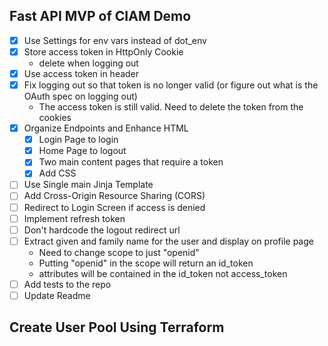 ## Fast API MVP of CIAM Demo

- [x] Use Settings for env vars instead of dot_env
- [x] Store access token in HttpOnly Cookie
  - delete when logging out
- [x] Use access token in header
- [x] Fix logging out so that token is no longer valid (or figure out what is the OAuth spec on logging out)
  - The access token is still valid. Need to delete the token from the cookies
- [x] Organize Endpoints and Enhance HTML
  - [x] Login Page to login
  - [x] Home Page to logout
  - [x] Two main content pages that require a token
  - [x] Add CSS
- [ ] Use Single main Jinja Template
- [ ] Add Cross-Origin Resource Sharing (CORS)
- [ ] Redirect to Login Screen if access is denied
- [ ] Implement refresh token
- [ ] Don't hardcode the logout redirect url
- [ ] Extract given and family name for the user and display on profile page
  - Need to change scope to just "openid"
  - Putting "openid" in the scope will return an id_token
  - attributes will be contained in the id_token not access_token
- [ ] Add tests to the repo
- [ ] Update Readme

## Create User Pool Using Terraform
